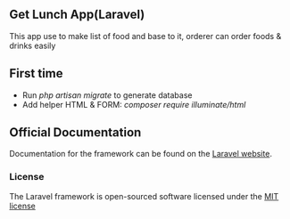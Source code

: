 ## Get Lunch App(Laravel)

This app use to make list of food and base to it, orderer can order foods & drinks easily

## First time
- Run *php artisan migrate* to generate database
- Add helper HTML & FORM: *composer require illuminate/html*

## Official Documentation

Documentation for the framework can be found on the [Laravel website](http://laravel.com/docs).

### License

The Laravel framework is open-sourced software licensed under the [MIT license](http://opensource.org/licenses/MIT)
